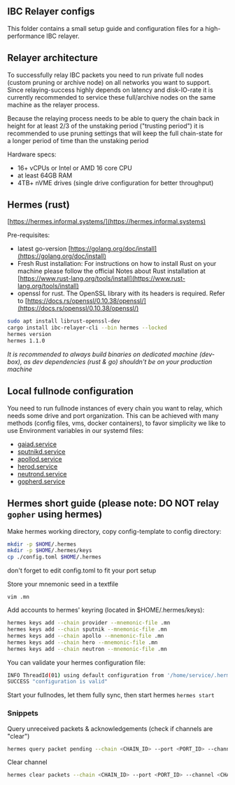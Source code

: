 ## IBC Relayer configs

This folder contains a small setup guide and configuration files for a high-performance IBC relayer.

## Relayer architecture

To successfully relay IBC packets you need to run private full nodes (custom pruning or archive node) on all networks you want to support. Since relaying-success highly depends on latency and disk-IO-rate it is currently recommended to service these full/archive nodes on the same machine as the relayer process.  

Because the relaying process needs to be able to query the chain back in height for at least 2/3 of the unstaking period ("trusting period") it is recommended to use pruning settings that will keep the full chain-state for a longer period of time than the unstaking period  

Hardware specs:  

- 16+ vCPUs or Intel or AMD 16 core CPU
- at least 64GB RAM
- 4TB+ nVME drives (single drive configuration for better throughput)


## Hermes (rust)

[https://hermes.informal.systems/](https://hermes.informal.systems)

Pre-requisites:

- latest go-version [https://golang.org/doc/install](https://golang.org/doc/install)
- Fresh Rust installation: For instructions on how to install Rust on your machine please follow the official Notes about Rust installation at [https://www.rust-lang.org/tools/install](https://www.rust-lang.org/tools/install)
- openssl for rust. The OpenSSL library with its headers is required. Refer to [https://docs.rs/openssl/0.10.38/openssl/](https://docs.rs/openssl/0.10.38/openssl/)

```sh
sudo apt install librust-openssl-dev
cargo install ibc-relayer-cli --bin hermes --locked
hermes version
hermes 1.1.0
```

_It is recommended to always build binaries on dedicated machine (dev-box), as dev dependencies (rust & go) shouldn't be on your production machine_  

## Local fullnode configuration

You need to run fullnode instances of every chain you want to relay, which needs some drive and port organization. This can be achieved with many methods (config files, vms, docker containers), to favor simplicity we like to use Environment variables in our systemd files:

- [gaiad.service](./gaiad.service)
- [sputnikd.service](./sputnikd.service)
- [apollod.service](./apollod.service)
- [herod.service](./herod.service)
- [neutrond.service](./neutrond.service)
- [gopherd.service](./gopherd.service)

## Hermes short guide (please note: DO NOT relay `gopher` using hermes)

Make hermes working directory, copy config-template to config directory:
```sh
mkdir -p $HOME/.hermes
mkdir -p $HOME/.hermes/keys
cp ./config.toml $HOME/.hermes
```

don't forget to edit config.toml to fit your port setup  

Store your mnemonic seed in a textfile 
```
vim .mn
```  
Add accounts to hermes' keyring (located in $HOME/.hermes/keys): 
```sh
hermes keys add --chain provider --mnemonic-file .mn
hermes keys add --chain sputnik --mnemonic-file .mn
hermes keys add --chain apollo --mnemonic-file .mn
hermes keys add --chain hero --mnemonic-file .mn
hermes keys add --chain neutron --mnemonic-file .mn
```

You can validate your hermes configuration file:
```sh
INFO ThreadId(01) using default configuration from '/home/service/.hermes/config.toml'
SUCCESS "configuration is valid"
```

Start your fullnodes, let them fully sync, then start hermes `hermes start`

### Snippets

Query unreceived packets & acknowledgements (check if channels are "clear")
```sh
hermes query packet pending --chain <CHAIN_ID> --port <PORT_ID> --channel <CHANNEL_ID>
```

Clear channel
```sh
hermes clear packets --chain <CHAIN_ID> --port <PORT_ID> --channel <CHANNEL_ID>
```